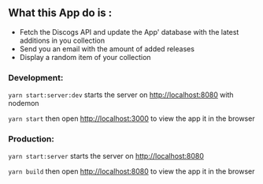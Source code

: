 ## What this App do is :

- Fetch the Discogs API and update the App' database with the latest additions in you collection
- Send you an email with the amount of added releases
- Display a random item of your collection

### Development:

`yarn start:server:dev` starts the server on [http://localhost:8080](http://localhost:8080) with nodemon

`yarn start` then open [http://localhost:3000](http://localhost:3000) to view the app it in the browser

### Production:

`yarn start:server` starts the server on [http://localhost:8080](http://localhost:8080)

`yarn build` then open [http://localhost:8080](http://localhost:8080) to view the app it in the browser
